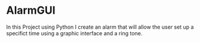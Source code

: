 # AlarmGUI

In this Project using Python I create an alarm that will allow the user set up a specifict time using a graphic interface and a ring tone.
